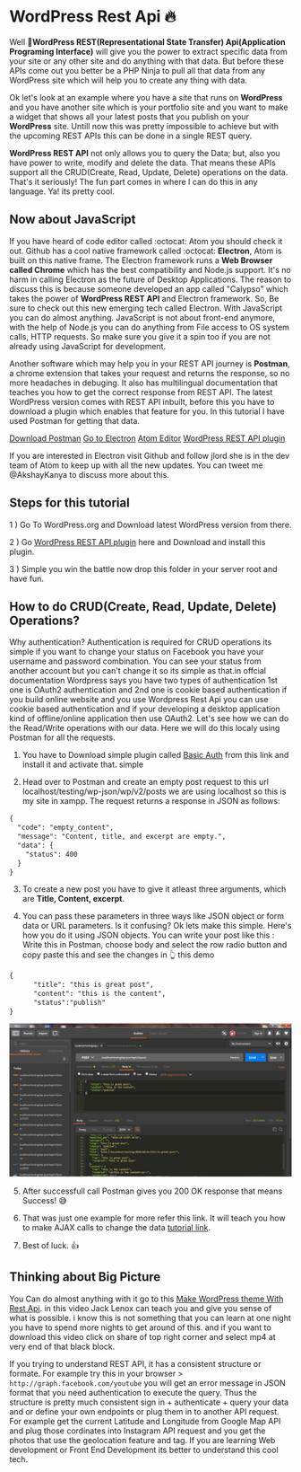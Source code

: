 # WordPress Rest Api :fire:

Well :hatched_chick:**WordPress REST(Representational State Transfer) Api(Application Programing Interface)** will give you the power to extract specific data from your site or any other site and do anything with that data. But before these APIs come out you better be a PHP Ninja to pull all that data from any WordPress site which will help you to create any thing with data.

Ok let's look at an example where you have a site that runs on **WordPress** and you have another site which is your portfolio site and you want to make a widget that shows all your latest posts that you publish on your **WordPress** site. Untill now this was pretty impossible to achieve but with the upcoming REST APIs this can be done in a single REST query. 

**WordPress REST API** not only allows you to query the Data; but, also you have power to write, modify and delete the data. That means these APIs support all the CRUD(Create, Read, Update, Delete) operations on the data. That's it seriously! The fun part comes in where I can do this in any language. Ya! its pretty cool. 

## Now about JavaScript

If you have heard of code editor called :octocat: Atom you should check it out. Github has a cool native framework called :octocat: **Electron**, Atom is built on this native frame. The Electron framework runs a **Web Browser called Chrome** which has the best compatibility and Node.js support. It's no harm in calling Electron as the future of Desktop Applications. The reason to discuss this is because someone developed an app called "Calypso" which takes the power of **WordPress REST API** and Electron framework. So, Be sure to check out this new emerging tech called Electron. With JavaScript you can do almost anything. JavaScript is not about front-end anymore, with the help of Node.js you can do anything from File access to OS system calls, HTTP requests. So make sure you give it a spin too if you are not already using JavaScript for development.

Another software which may help you in your REST API journey is **Postman**, a chrome extension that takes your request and returns the response, so no more headaches in debuging. It also has multilingual documentation that teaches you how to get the correct response from REST API. The latest WordPress version comes with REST API inbuilt, before this you have to download a plugin which enables that feature for you. In this tutorial I have used Postman for getting that data. 

[Download Postman](https://chrome.google.com/webstore/detail/postman/fhbjgbiflinjbdggehcddcbncdddomop?hl=en-GB)
[Go to Electron](http://electron.atom.io/)
[Atom Editor](https://atom.io/)
[WordPress REST API plugin](https://wordpress.org/plugins/json-rest-api/)

If you are interested in Electron visit Github and follow jlord she is in the dev team of Atom to keep up with all the new updates. You can tweet me @AkshayKanya to discuss more about this.

## Steps for this tutorial

1 ) Go To WordPress.org and Download latest WordPress version from there.

2 ) Go [WordPress REST API plugin](https://wordpress.org/plugins/json-rest-api/) here and Download and install this plugin.

3 ) Simple you win the battle now drop this folder in your server root and have fun.

## How to do CRUD(Create, Read, Update, Delete) Operations?
Why authentication? Authentication is required for CRUD operations its simple if you want to change your status on Facebook you have your username and password combination. You can see your status from another account but you can't change it so its simple as that.in offcial documentation Wordpress says you have two types of authentication 1st one is OAuth2 authentication and 2nd one is cookie based authentication if you build online website and you use Wordpress Rest Api you can use cookie based authentication and if your developing a desktop application kind of offline/online application then use OAuth2. Let's see how we can do the Read/Write operations with our data. Here we will do this localy using Postman for all the requests.

1) You have to Download simple plugin called [Basic Auth](https://github.com/WP-API/Basic-Auth) from this link and install it and activate that. simple

2) Head over to Postman and create an empty post request to this url localhost/testing/wp-json/wp/v2/posts we are using localhost so this is my site in xampp. The request returns a response in JSON as follows:
```
{
  "code": "empty_content",
  "message": "Content, title, and excerpt are empty.",
  "data": {
    "status": 400
  }
}
```
3) To create a new post you have to give it atleast three arguments, which are **Title, Content, excerpt**.

4) You can pass these parameters in three ways like JSON object or form data or URL parameters. Is it confusing? Ok lets make this simple. Here's how you do it using JSON objects. You can write your post like this :
Write this in Postman, choose body and select the row radio button and copy paste this and see the changes in :point_up_2: this demo   
```
{
	  "title": "this is great post",
	  "content": "this is the content",
	  "status":"publish"
}
```
![Alt text](/postman.jpg?raw=true "Optional Title")

5) After successfull call Postman gives you 200 OK response that means Success! :sweat_smile:

6) That was just one example for more refer this link. It will teach you how to make AJAX calls to change the data [tutorial link](https://code.tutsplus.com/tutorials/wp-rest-api-creating-updating-and-deleting-data--cms-24883).

7) Best of luck. :thumbsup:

## Thinking about Big Picture
You Can do almost anything with it go to this [Make WordPress theme With Rest Api](https://jacklenox.com/2015/03/30/building-themes-with-the-wp-rest-api-wordcamp-london-march-2015/). in this video Jack Lenox can teach you and give you sense of what is possible. i know this is not something that you can learn at one night you have to spend more nights to get around of this. and if you want to download this video click on share of top right corner and select mp4 at very end of that black block.

If you trying to understand REST API, it has a consistent structure or formate. For example try this in your browser > `http://graph.facebook.com/youtube` you will get an error message in JSON format that you need authentication to execute the query. Thus the structure is pretty much consistent sign in + authenticate + query your data and or define your own endpoints or plug them in to another API request. For example get the current Latitude and Longitude from Google Map API and plug those cordinates into Instagram API request and you get the photos that use the geolocation feature and tag. If you are learning Web development or Front End Development its better to understand this cool tech. 
